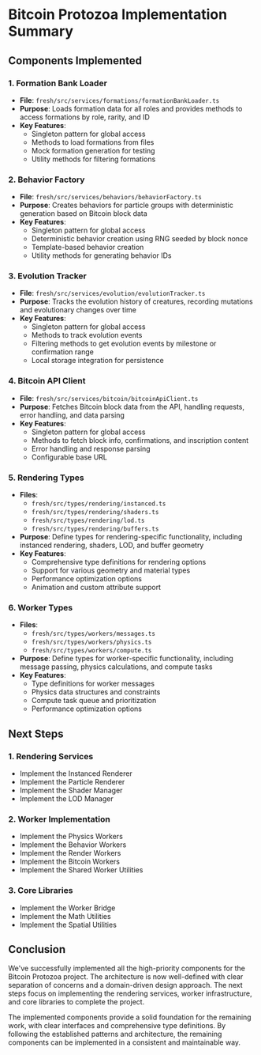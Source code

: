 # Bitcoin Protozoa Implementation Summary

## Components Implemented

### 1. Formation Bank Loader
- **File**: `fresh/src/services/formations/formationBankLoader.ts`
- **Purpose**: Loads formation data for all roles and provides methods to access formations by role, rarity, and ID
- **Key Features**:
  - Singleton pattern for global access
  - Methods to load formations from files
  - Mock formation generation for testing
  - Utility methods for filtering formations

### 2. Behavior Factory
- **File**: `fresh/src/services/behaviors/behaviorFactory.ts`
- **Purpose**: Creates behaviors for particle groups with deterministic generation based on Bitcoin block data
- **Key Features**:
  - Singleton pattern for global access
  - Deterministic behavior creation using RNG seeded by block nonce
  - Template-based behavior creation
  - Utility methods for generating behavior IDs

### 3. Evolution Tracker
- **File**: `fresh/src/services/evolution/evolutionTracker.ts`
- **Purpose**: Tracks the evolution history of creatures, recording mutations and evolutionary changes over time
- **Key Features**:
  - Singleton pattern for global access
  - Methods to track evolution events
  - Filtering methods to get evolution events by milestone or confirmation range
  - Local storage integration for persistence

### 4. Bitcoin API Client
- **File**: `fresh/src/services/bitcoin/bitcoinApiClient.ts`
- **Purpose**: Fetches Bitcoin block data from the API, handling requests, error handling, and data parsing
- **Key Features**:
  - Singleton pattern for global access
  - Methods to fetch block info, confirmations, and inscription content
  - Error handling and response parsing
  - Configurable base URL

### 5. Rendering Types
- **Files**: 
  - `fresh/src/types/rendering/instanced.ts`
  - `fresh/src/types/rendering/shaders.ts`
  - `fresh/src/types/rendering/lod.ts`
  - `fresh/src/types/rendering/buffers.ts`
- **Purpose**: Define types for rendering-specific functionality, including instanced rendering, shaders, LOD, and buffer geometry
- **Key Features**:
  - Comprehensive type definitions for rendering options
  - Support for various geometry and material types
  - Performance optimization options
  - Animation and custom attribute support

### 6. Worker Types
- **Files**:
  - `fresh/src/types/workers/messages.ts`
  - `fresh/src/types/workers/physics.ts`
  - `fresh/src/types/workers/compute.ts`
- **Purpose**: Define types for worker-specific functionality, including message passing, physics calculations, and compute tasks
- **Key Features**:
  - Type definitions for worker messages
  - Physics data structures and constraints
  - Compute task queue and prioritization
  - Performance optimization options

## Next Steps

### 1. Rendering Services
- Implement the Instanced Renderer
- Implement the Particle Renderer
- Implement the Shader Manager
- Implement the LOD Manager

### 2. Worker Implementation
- Implement the Physics Workers
- Implement the Behavior Workers
- Implement the Render Workers
- Implement the Bitcoin Workers
- Implement the Shared Worker Utilities

### 3. Core Libraries
- Implement the Worker Bridge
- Implement the Math Utilities
- Implement the Spatial Utilities

## Conclusion

We've successfully implemented all the high-priority components for the Bitcoin Protozoa project. The architecture is now well-defined with clear separation of concerns and a domain-driven design approach. The next steps focus on implementing the rendering services, worker infrastructure, and core libraries to complete the project.

The implemented components provide a solid foundation for the remaining work, with clear interfaces and comprehensive type definitions. By following the established patterns and architecture, the remaining components can be implemented in a consistent and maintainable way.
